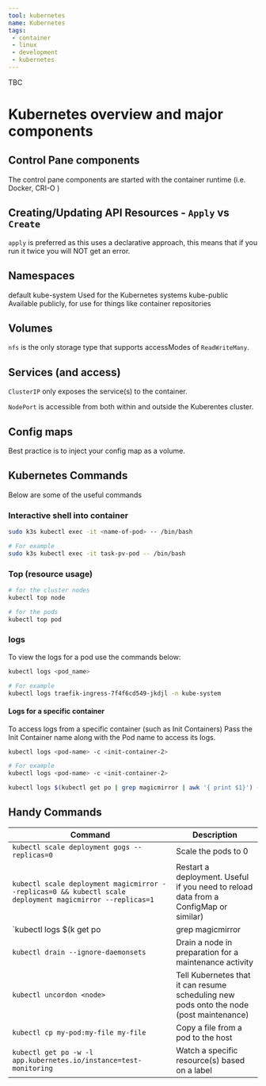```yaml
---
tool: kubernetes
name: Kubernetes
tags:
 - container
 - linux
 - development
 - kubernetes
--- 
```


TBC
<!--more-->

# Kubernetes overview and major components

## Control Pane components

The control pane components are started with the container runtime (i.e. Docker, CRI-O )

## Creating/Updating API Resources - `Apply` vs `Create`

`apply` is preferred as this uses a declarative approach, this means that if you run it twice you will NOT get an error.

## Namespaces

default
kube-system       Used for the Kubernetes systems
kube-public       Available publicly, for use for things like container repositories

## Volumes

`nfs` is the only storage type that supports accessModes of `ReadWriteMany`.

## Services (and access)

`ClusterIP` only exposes the service(s) to the container.

`NodePort` is accessible from both within and outside the Kuberentes cluster.

## Config maps

Best practice is to inject your config map as a volume.

## Kubernetes Commands

Below are some of the useful commands

### Interactive shell into container

```sh
sudo k3s kubectl exec -it <name-of-pod> -- /bin/bash

# For example
sudo k3s kubectl exec -it task-pv-pod -- /bin/bash
```

### Top (resource usage)

```sh
# for the cluster nodes
kubectl top node

# for the pods
kubectl top pod
```

### logs

To view the logs for a pod use the commands below:

```sh
kubectl logs <pod_name>

# For example
kubectl logs traefik-ingress-7f4f6cd549-jkdjl -n kube-system
```

#### Logs for a specific container

To access logs from a specific container (such as Init Containers)
Pass the Init Container name along with the Pod name to access its logs.

```sh
kubectl logs <pod-name> -c <init-container-2>

# For example
kubectl logs <pod-name> -c <init-container-2>

kubectl logs $(kubectl get po | grep magicmirror | awk '{ print $1}') -c install-modules
```

## Handy Commands

| Command | Description |
| --- | --- |
| `kubectl scale deployment gogs --replicas=0` | Scale the pods to 0 |
| `kubectl scale deployment magicmirror --replicas=0 && kubectl scale deployment magicmirror --replicas=1` | Restart a deployment. Useful if you need to reload data from a ConfigMap or similar) |
| `kubectl logs $(k get po | grep magicmirror | awk '{ print $1}') -c install-modules` | Show the logs for a specific (init) container |
| `kubectl drain --ignore-daemonsets` <node> | Drain a node in preparation for a maintenance activity |
| `kubectl uncordon <node>` | Tell Kubernetes that it can resume scheduling new pods onto the node (post maintenance) |
| `kubectl cp my-pod:my-file my-file`| Copy a file from a pod to the host | 
| `kubectl get po -w -l app.kubernetes.io/instance=test-monitoring` | Watch a specific resource(s) based on a label |

